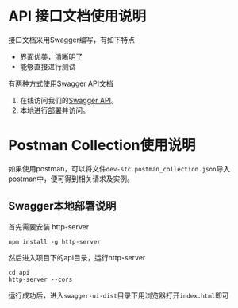# API 接口文档使用说明
接口文档采用Swagger编写，有如下特点

* 界面优美，清晰明了
* 能够直接进行测试

有两种方式使用Swagger API文档

1. 在线访问我们的[Swagger API](http://121.42.175.137/swagger-ui-dist/)。
2. 本地进行[部署](#Swagger本地部署说明)并访问。



# Postman Collection使用说明
如果使用postman，可以将文件`dev-stc.postman_collection.json`导入postman中，便可得到相关请求及实例。

## <span id="deploy">Swagger本地部署说明</span>
首先需要安装 http-server

```
npm install -g http-server
```
然后进入项目下的api目录，运行http-server

```
cd api
http-server --cors
```
运行成功后，进入`swagger-ui-dist`目录下用浏览器打开`index.html`即可

